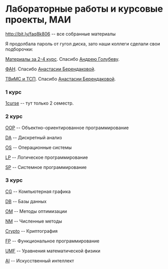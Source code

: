 # Лабораторные работы и курсовые проекты, МАИ #

http://bit.ly/faq8k806 -- все собранные материалы

Я продолбала пароль от гугол диска, зато наши коллеги сделали свои подборочки:

[Материалы за 2-4 курс](https://drive.google.com/drive/folders/1ce3Zp3_0Rz6i9gCnOapfzFf9MskNv3k_). Спасибо [Андрею Голубеву](https://vk.com/anhromoff).

[ФАН](https://drive.google.com/drive/folders/12ZhQheVG7M6zQklADIxqLETzgXtwd5oT). Спасибо [Анастасии Берендаковой](https://vk.com/i_am_ss).

[ТВиМС и ТСП](https://drive.google.com/drive/folders/1MywlOWjFaKRl0UwxR0sZDPsFj_fswTgZ). Спасибо [Анастасии Берендаковой](https://vk.com/i_am_ss).

### 1 курс ###

[1curse](1curse) -- тут только 2 семестр.

### 2 курс ###

[OOP](OOP) -- Объектно-ориентированное программирование

[DA](DA) -- Дискретный анализ

[OS](OS) -- Операционные системы

[LP](LP) -- Логическое программирование

[SP](SP) -- Системное программирование

### 3 курс ###

[CG](CG) -- Компьютерная графика

[DB](DB) -- Базы данных

[OM](OM) -- Методы оптимизации

[NM](NM) -- Численные методы

[Crypto](Crypto) -- Криптография

[FP](FP) -- Функциональное программирование

[UMF](UMF) -- Уравнения математической физики

[AI](AI) -- Искусственный интеллект
